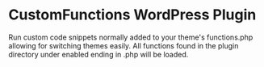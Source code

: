 # CustomFunctions WordPress Plugin
Run custom code snippets normally added to your theme's functions.php allowing for switching themes easily. All functions found in the plugin directory under enabled ending in .php will be loaded.
